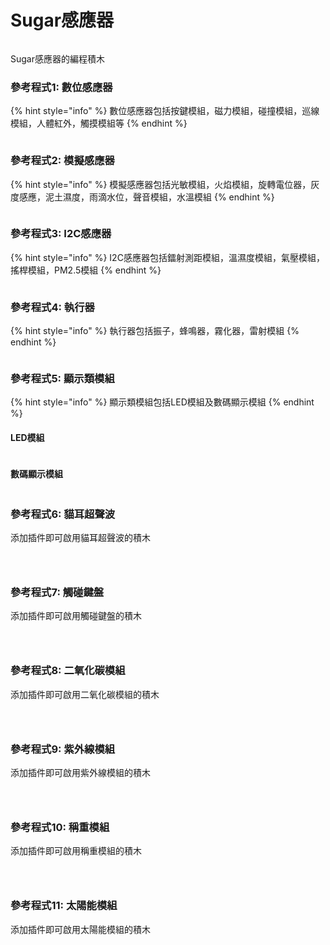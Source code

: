# Sugar感應器

<figure><img src="../../../.gitbook/assets/image (155).png" alt=""><figcaption></figcaption></figure>

Sugar感應器的編程積木

### 參考程式1: 數位感應器

{% hint style="info" %}
數位感應器包括按鍵模組，磁力模組，碰撞模組，巡線模組，人體紅外，觸摸模組等
{% endhint %}

<figure><img src="../../../.gitbook/assets/image (156).png" alt=""><figcaption></figcaption></figure>

### 參考程式2: 模擬感應器

{% hint style="info" %}
模擬感應器包括光敏模組，火焰模組，旋轉電位器，灰度感應，泥土濕度，雨滴水位，聲音模組，水溫模組
{% endhint %}

<figure><img src="../../../.gitbook/assets/image (157).png" alt=""><figcaption></figcaption></figure>

### 參考程式3: I2C感應器

{% hint style="info" %}
I2C感應器包括鐳射測距模組，溫濕度模組，氣壓模組，搖桿模組，PM2.5模組
{% endhint %}

<figure><img src="../../../.gitbook/assets/image (1) (1).png" alt=""><figcaption></figcaption></figure>

### 參考程式4: 執行器

{% hint style="info" %}
執行器包括振子，蜂鳴器，霧化器，雷射模組
{% endhint %}

<figure><img src="../../../.gitbook/assets/image (1) (1) (1).png" alt=""><figcaption></figcaption></figure>

### 參考程式5: 顯示類模組

{% hint style="info" %}
顯示類模組包括LED模組及數碼顯示模組
{% endhint %}

#### LED模組

<figure><img src="../../../.gitbook/assets/image (2) (1).png" alt=""><figcaption></figcaption></figure>

#### 數碼顯示模組

<figure><img src="../../../.gitbook/assets/image (3) (1).png" alt=""><figcaption></figcaption></figure>

### 參考程式6: 貓耳超聲波

添加插件即可啟用貓耳超聲波的積木

<div><figure><img src="../../../.gitbook/assets/image (4) (1).png" alt=""><figcaption></figcaption></figure> <figure><img src="../../../.gitbook/assets/image (5) (1).png" alt=""><figcaption></figcaption></figure></div>

<figure><img src="../../../.gitbook/assets/image (6) (1).png" alt=""><figcaption></figcaption></figure>

### 參考程式7: 觸碰鍵盤

添加插件即可啟用觸碰鍵盤的積木

<div><figure><img src="../../../.gitbook/assets/image (4) (1).png" alt=""><figcaption></figcaption></figure> <figure><img src="../../../.gitbook/assets/image (7) (1).png" alt=""><figcaption></figcaption></figure></div>

<figure><img src="../../../.gitbook/assets/image (8).png" alt=""><figcaption></figcaption></figure>

### 參考程式8: 二氧化碳模組

添加插件即可啟用二氧化碳模組的積木

<div><figure><img src="../../../.gitbook/assets/image (4) (1).png" alt=""><figcaption></figcaption></figure> <figure><img src="../../../.gitbook/assets/image (9).png" alt=""><figcaption></figcaption></figure></div>

<figure><img src="../../../.gitbook/assets/image (10).png" alt=""><figcaption></figcaption></figure>

### 參考程式9: 紫外線模組

添加插件即可啟用紫外線模組的積木

<div><figure><img src="../../../.gitbook/assets/image (4) (1).png" alt=""><figcaption></figcaption></figure> <figure><img src="../../../.gitbook/assets/image (11).png" alt=""><figcaption></figcaption></figure></div>

<figure><img src="../../../.gitbook/assets/image (12).png" alt=""><figcaption></figcaption></figure>

### 參考程式10: 稱重模組

添加插件即可啟用稱重模組的積木

<div><figure><img src="../../../.gitbook/assets/image (4) (1).png" alt=""><figcaption></figcaption></figure> <figure><img src="../../../.gitbook/assets/image (13).png" alt=""><figcaption></figcaption></figure></div>

<figure><img src="../../../.gitbook/assets/image (14).png" alt=""><figcaption></figcaption></figure>

### 參考程式11: 太陽能模組

添加插件即可啟用太陽能模組的積木

<div><figure><img src="../../../.gitbook/assets/image (4) (1).png" alt=""><figcaption></figcaption></figure> <figure><img src="../../../.gitbook/assets/image (15).png" alt=""><figcaption></figcaption></figure></div>

<figure><img src="../../../.gitbook/assets/image (158).png" alt=""><figcaption></figcaption></figure>
